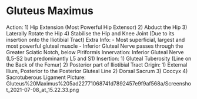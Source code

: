 # Gluteus Maximus

Action: 1) Hip Extension (Most Powerful Hip Extensor)                                    2) Abduct the Hip                             3) Laterally Rotate the Hip                4) Stabilise the Hip and Knee Joint (Due to its insertion onto the Iliotibial Tract)
Extra Info: - Most superficial, largest and most powerful gluteal muscle - Inferior Gluteal Nerve passes through the Greater Sciatic Notch,  below Piriformis
Innervation: Inferior Gluteal Nerve (L5-S2 but predominantly L5 and S1)
Insertion: 1) Gluteal Tuberosity (Line on the Back of the Femur) 2) Posterior part of Iliotibial Tract
Origin: 1) External Ilium, Posterior to the Posterior Gluteal Line                       2) Dorsal Sacrum                              3) Coccyx                                           4) Sacrotuberous Ligament
Picture: Gluteus%20Maximus%205ad22771068741d7892457e9f9af568a/Screenshot_2021-07-08_at_15.22.33.png